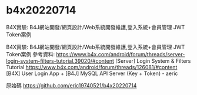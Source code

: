 # b4x20220714
B4X實驗: B4J網站開發/網頁設計/Web系統開發維護,登入系統+會員管理 JWT Token案例


B4X實驗: B4J網站開發/網頁設計/Web系統開發維護,登入系統+會員管理 JWT Token案例
參考資料:
https://www.b4x.com/android/forum/threads/server-login-system-filters-tutorial.39020/#content
[Server] Login System & Filters Tutorial
https://www.b4x.com/android/forum/threads/126081/#content 
[B4X] User Login App + [B4J] MySQL API Server (Key + Token) - aeric  

原始碼
https://github.com/eric19740521/b4x20220714


